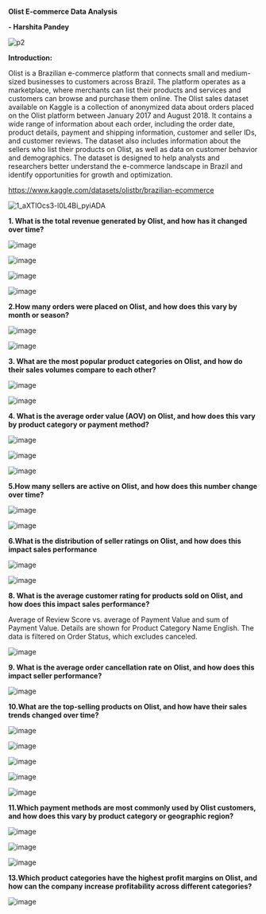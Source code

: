 **Olist E-commerce Data Analysis**


**- Harshita Pandey**



![p2](https://user-images.githubusercontent.com/53274845/236129119-c458b1b9-e0e8-490d-b28a-5fcb2bb1857d.jpg)


**Introduction:**



Olist is a Brazilian e-commerce platform that connects small and medium-sized businesses to
customers across Brazil. The platform operates as a marketplace, where merchants can list
their products and services and customers can browse and purchase them online.
The Olist sales dataset available on Kaggle is a collection of anonymized data about orders
placed on the Olist platform between January 2017 and August 2018. It contains a wide range
of information about each order, including the order date, product details, payment and shipping
information, customer and seller IDs, and customer reviews. The dataset also includes
information about the sellers who list their products on Olist, as well as data on customer
behavior and demographics. The dataset is designed to help analysts and researchers better
understand the e-commerce landscape in Brazil and identify opportunities for growth and
optimization.


https://www.kaggle.com/datasets/olistbr/brazilian-ecommerce




![1_aXTlOcs3-l0L4Bi_pyiADA](https://user-images.githubusercontent.com/53274845/236130348-69a03e11-4d35-48f5-b3cf-37abb1994d20.jpg)


**1.  What is the total revenue generated by Olist, and how has it changed over time?**

![image](https://user-images.githubusercontent.com/53274845/236662543-1e1c3be8-3ef5-472a-a4f3-00db2889657e.png)


![image](https://user-images.githubusercontent.com/53274845/236662751-5ef37aa6-f3a7-4fbc-9159-31feaa7e5281.png)

![image](https://user-images.githubusercontent.com/53274845/236665702-fa1e4bcb-12f3-42af-bc8e-56098a20ac91.png)



![image](https://user-images.githubusercontent.com/53274845/236663337-18ac7034-fbf5-461f-bf5d-38a263f10d6f.png)

**2.How many orders were placed on Olist, and how does this vary by month or season?**

![image](https://user-images.githubusercontent.com/53274845/236663526-107388e8-96fe-4784-a0ce-534c46a47f34.png)

![image](https://user-images.githubusercontent.com/53274845/236663825-3b93a90a-004b-4a36-8c87-7e6f6db6e6ab.png)

**3. What are the most popular product categories on Olist, and how do their sales volumes compare to each other?**

![image](https://user-images.githubusercontent.com/53274845/236664692-2b7b66a5-d10a-4651-8d94-01ed6dc6155a.png)

![image](https://github.com/HarshitaPandey08/DataAnalysisChallengeApril/assets/53274845/fc533e07-491f-4f48-a677-eb17c19c04b5)



**4. What is the average order value (AOV) on Olist, and how does this vary by product category or payment method?**

![image](https://user-images.githubusercontent.com/53274845/236682313-e6eee299-f6e8-446e-9fc7-8a0c425dc498.png)



![image](https://user-images.githubusercontent.com/53274845/236682252-b1d0f4a9-3419-494f-976e-c38c2ebd7b72.png)


![image](https://user-images.githubusercontent.com/53274845/236665854-6a5220ad-73a0-4793-9457-b26a5e57b34a.png)

**5.How many sellers are active on Olist, and how does this number change over time?**


![image](https://user-images.githubusercontent.com/53274845/236682638-1d3c027b-c58e-4541-800e-7b9ad7da77f1.png)


![image](https://user-images.githubusercontent.com/53274845/236682958-9f62917e-1dfa-4940-a7fc-2149a39b2c59.png)


**6.What is the distribution of seller ratings on Olist, and how does this impact sales performance**



![image](https://user-images.githubusercontent.com/53274845/236683676-665fbcf2-5c3d-4fd3-ac82-70a8c17d2de9.png)

![image](https://user-images.githubusercontent.com/53274845/236683823-c751943a-b9c4-4dcf-9caa-74fc1bd8f831.png)

**8. What is the average customer rating for products sold on Olist, and how does this impact sales performance?**

Average of Review Score vs. average of Payment Value and sum of Payment Value.  Details are shown for Product Category Name English. The data is filtered on Order Status, which excludes canceled.

![image](https://user-images.githubusercontent.com/53274845/236753397-308a004c-eb28-4131-8c9e-857d1b068fc5.png)

**9. What is the average order cancellation rate on Olist, and how does this impact seller
performance?**

![image](https://github.com/HarshitaPandey08/DataAnalysisChallengeApril/assets/53274845/f856b000-dd7f-4a51-9c25-85bbbd2f43a2)

**10.What are the top-selling products on Olist, and how have their sales trends changed over time?**

![image](https://user-images.githubusercontent.com/53274845/236757406-d23d7821-c09e-4f5a-a8fe-e55a2d597bfe.png)

![image](https://github.com/HarshitaPandey08/DataAnalysisChallengeApril/assets/53274845/6889ffb5-339b-4c2b-b388-a136357c8c84)

![image](https://github.com/HarshitaPandey08/DataAnalysisChallengeApril/assets/53274845/b21b1e55-ebed-43fe-bd0d-2909c6c69e02)

![image](https://github.com/HarshitaPandey08/DataAnalysisChallengeApril/assets/53274845/fdc86a2d-3e6c-4a61-a8c1-f640b46e7c9b)

![image](https://github.com/HarshitaPandey08/DataAnalysisChallengeApril/assets/53274845/e9f1cddb-e949-4dd3-a98f-d29b9ae696f4)


**11.Which payment methods are most commonly used by Olist customers, and how does this vary by product category or geographic region?**

![image](https://github.com/HarshitaPandey08/DataAnalysisChallengeApril/assets/53274845/e99d19a2-58f1-4deb-a8a6-8f43d9d89dd5)

![image](https://github.com/HarshitaPandey08/DataAnalysisChallengeApril/assets/53274845/57862c44-db7a-40f6-b806-46ca05faa84c)

![image](https://github.com/HarshitaPandey08/DataAnalysisChallengeApril/assets/53274845/419d2d10-0f57-4218-b70c-6fcf4b41dbe4)




**13.Which product categories have the highest profit margins on Olist, and how can the company increase profitability across different categories?**

![image](https://github.com/HarshitaPandey08/DataAnalysisChallengeApril/assets/53274845/0f0975a5-db63-45fc-aa57-0f22b157a306)











